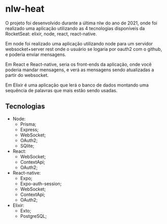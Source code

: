 # nlw-heat

O projeto foi desenvolvido durante a última nlw do ano de 2021, onde foi
realizado uma aplicação utilizando as 4 tecnologias disponíveis da RocketSeat:
elixir, node, react, react-native.

Em node foi realizado uma aplicação utilizando node para um servidor
websocket+server rest onde o usuário se logaria por oauth2 com o github, e
poderia enviar mensagens.

Em React e React-native, seria os front-ends da aplicação, onde você poderia
mandar mensagens, e verá as mensagens sendo atualizadas a partir do websocket.

Em Elixir é uma aplicação que lerá o banco de dados montando uma sequência de
palavras que mais estão sendo usadas.

## Tecnologias

- Node:
  - Prisma;
  - Express;
  - WebSocket;
  - OAuth2;
  - SQlite;
- React:
  - WebSocket;
  - ContextApi;
  - OAuth2;
- React-native:
  - Expo;
  - Expo-auth-session;
  - WebSocket;
  - ContextApi;
  - OAuth2;
- Elixir:
  - Exto;
  - PostgreSQL;
